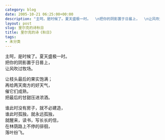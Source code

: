 ```yaml
---
category: blog
date: 2005-10-21 06:25:00+00:00
description: "主呵，是时候了。夏天盛极一时。  \n把你的阴影置于日晷上，  \n让风吹过牧场。 "
layout: post
slug: 里尔克的诗秋日
title: 里尔克的诗《秋日》
tags:
- 未分类
---
```


主呵，是时候了。夏天盛极一时。  
把你的阴影置于日晷上，  
让风吹过牧场。  
  
让枝头最后的果实饱满；  
再给两天南方的好天气，  
催它们成熟，  
把最后的甘甜压进浓酒。  
  
谁此时没有房子，就不必建造，  
谁此时孤独，就永远孤独，  
就醒来，读书，写长长的信，  
在林荫路上不停的徘徊，  
落叶纷飞。  

